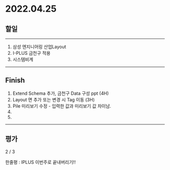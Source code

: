 # 2022.04.25

## 할일

------

1. 삼성 엔지니어링 산업Layout
2. I-PLUS 금천구 적용
3. 시스템비계






------

## Finish

1. Extend Schema 추가, 금천구 Data 구성 ppt (4H)
2. Layout 면 추가 또는 변경 시 Tag 이동 (3H)
3. Pile 미리보기 수정 - 입력한 값과 미리보기 값 차이남.
4. 
5. 


------

## 평가

  2 / 3

한줄평 : IPLUS 이번주로 끝내버리기!!
